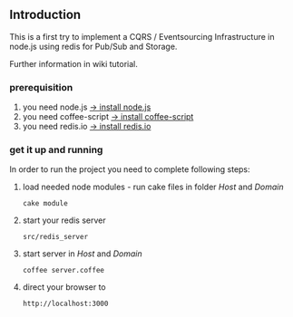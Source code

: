 ## Introduction

This is a first try to implement a CQRS / Eventsourcing Infrastructure in node.js using redis for Pub/Sub and Storage.

Further information in wiki tutorial.

### prerequisition

1. you need node.js [-> install node.js](https://github.com/joyent/node/wiki/Installation)
1. you need coffee-script [-> install coffee-script](http://jashkenas.github.com/coffee-script/)
1. you need redis.io [-> install redis.io](http://redis.io/download)

### get it up and running

In order to run the project you need to complete following steps:

1.  load needed node modules - run cake files in folder _Host_ and _Domain_

        cake module
        
1.  start your redis server

        src/redis_server
        
1.  start server in _Host_ and _Domain_

        coffee server.coffee
        
1.  direct your browser to 

        http://localhost:3000

